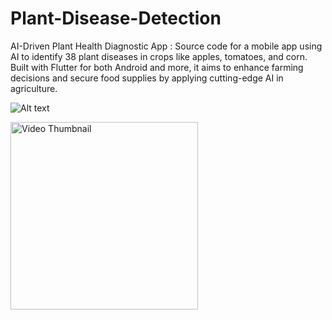 # Plant-Disease-Detection
AI-Driven Plant Health Diagnostic App : Source code for a mobile app using AI to identify 38 plant diseases in crops like apples, tomatoes, and corn. Built with Flutter for both Android and more, it aims to enhance farming decisions and secure food supplies by applying cutting-edge AI in agriculture.

![Alt text](https://github.com/mouathayed/Plant-Disease-Detection/assets/74305074/60cc89b8-9d02-4224-9841-cabd2e27e66a)

<a href="https://drive.google.com/file/d/1EPnh19EMorkfTUq4KodNxGfCXorXZ2lB/view?usp=drive_link">
  <img src="https://github.com/mouathayed/Plant-Disease-Detection/blob/main/images/video_thumbnail" width="300" alt="Video Thumbnail">
</a>




